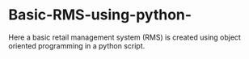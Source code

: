 # Basic-RMS-using-python-
Here a basic retail management system (RMS) is created using object oriented programming in a python script.
